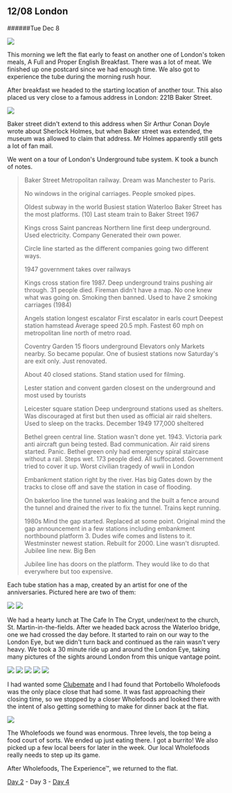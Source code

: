 12/08 London
------------
######Tue Dec  8

![](IMG_20151208_092727.jpg)

This morning we left the flat early to feast on another one of London's token meals, A Full and Proper English Breakfast. There was a lot of meat. We finished up one postcard since we had enough time. We also got to experience the tube during the morning rush hour.

After breakfast we headed to the starting location of another tour. This also placed us very close to a famous address in London: 221B Baker Street.

![](IMG_20151208_104508.jpg)

Baker street didn't extend to this address when Sir Arthur Conan Doyle wrote about Sherlock Holmes, but when Baker street was extended, the museum was allowed to claim that address. Mr Holmes apparently still gets a lot of fan mail.

We went on a tour of London's Underground tube system. K took a bunch of notes.

> Baker Street 
> Metropolitan railway. Dream was Manchester to Paris.
>
> No windows in the original carriages. People smoked pipes. 
>
> Oldest subway in the world
> Busiest station Waterloo 
> Baker Street has the most platforms. (10)
> Last steam train to Baker Street 1967
> 
> Kings cross Saint pancreas 
> Northern line first deep underground. Used electricity. Company Generated their own power.
> 
> Circle line started as the different companies going two different ways.
> 
> 1947 government takes over railways
> 
> Kings cross station fire 1987. Deep underground trains pushing air through. 31 people died. Fireman didn't have a map. No one knew what was going on. Smoking then banned. Used to have 2 smoking carriages (1984)
> 
> Angels station longest escalator
> First escalator in earls court
> Deepest station hamstead 
> Average speed 20.5 mph. Fastest 60 mph on metropolitan line north of metro road.
> 
> Coventry Garden
> 15 floors underground
> Elevators only 
> Markets nearby. So became popular.
> One of busiest stations now
> Saturday's are exit only. Just renovated. 
> 
> About 40 closed stations. Stand station used for filming. 
> 
> Lester station and convent garden closest on the underground and most used by tourists
> 
> Leicester square station
> Deep underground stations used as shelters. Was discouraged at first but then used as official air raid shelters. Used to sleep on the tracks.
> December 1949 177,000 sheltered
> 
> Bethel green central line. Station wasn't done yet. 1943. Victoria park anti aircraft gun being tested. Bad communication. Air raid sirens started. Panic. Bethel green only had emergency spiral staircase without a rail. Steps wet. 173 people died. All suffocated. Government tried to cover it up. Worst civilian tragedy of wwii in London
> 
> Embankment station right by the river. Has big Gates down by the tracks to close off and save the station in case of flooding. 
> 
> On bakerloo line the tunnel was leaking and the built a fence around the tunnel and drained the river to fix the tunnel. Trains kept running.
> 
> 1980s Mind the gap started. Replaced at some point. Original mind the gap announcement in a few stations including embankment northbound platform 3. Dudes wife comes and listens to it. 
> Westminster newest station. Rebuilt for 2000. Line wasn't disrupted. Jubilee line new. 
> Big Ben 
> 
> Jubilee line has doors on the platform. They would like to do that everywhere but too expensive.

Each tube station has a map, created by an artist for one of the anniversaries. Pictured here are two of them:

![](IMG_20151208_115704.jpg)
![](IMG_20151208_125536.jpg)

We had a hearty lunch at The Cafe In The Crypt, under/next to the church, St. Martin-in-the-fields. After we headed back across the Waterloo bridge, one we had crossed the day before. It started to rain on our way to the London Eye, but we didn't turn back and continued as the rain wasn't very heavy. We took a 30 minute ride up and around the London Eye, taking many pictures of the sights around London from this unique vantage point.

![](IMG_20151208_155121.jpg)
![](IMG_20151208_154515.jpg)
![](IMG_20151208_155833.jpg)
![](IMG_20151208_160214.jpg)
![](IMG_20151208_154435.jpg)

I had wanted some [Clubemate](http://www.clubmate.de/) and I had found that Portobello Wholefoods was the only place close that had some. It was fast approaching their closing time, so we stopped by a closer Wholefoods and looked there with the intent of also getting something to make for dinner back at the flat.


![](IMG_20151208_184809.jpg)

The Wholefoods we found was enormous. Three levels, the top being a food court of sorts. We ended up just eating there. I got a burrito! We also picked up a few local beers for later in the week. Our local Wholefoods really needs to step up its game.

After Wholefoods, The Experience™, we returned to the flat.

[Day 2](12-07-London.md) - Day 3 - [Day 4](12-09-London.md)

